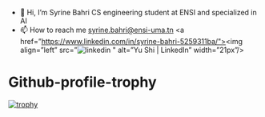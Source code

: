 - 👋 Hi, I’m Syrine Bahri CS engineering student at ENSI and specialized in AI
- 📫 How to reach me syrine.bahri@ensi-uma.tn
<a href=”https://www.linkedin.com/in/syrine-bahri-5259311ba/"><img align=”left” src=”![linkedin](https://user-images.githubusercontent.com/78451998/197416891-cffa0e45-f781-4e7a-9c1f-c78d509555ae.png)
" alt=”Yu Shi | LinkedIn” width=”21px”/></a>
<!---
SyrineB11/SyrineB11 is a ✨ special ✨ repository because its `README.md` (this file) appears on your GitHub profile.
You can click the Preview link to take a look at your changes.
--->

# Github-profile-trophy

[![trophy](https://github-profile-trophy.vercel.app/?username=ryo-ma&theme=onedark)](https://github.com/ryo-ma/github-profile-trophy)

